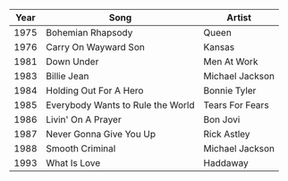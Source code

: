 |Year|Song|Artist|
|---|---|---|
1975 | Bohemian Rhapsody | Queen 
1976 | Carry On Wayward Son | Kansas
1981 | Down Under | Men At Work 
1983 | Billie Jean | Michael Jackson 
1984 | Holding Out For A Hero | Bonnie Tyler 
1985 | Everybody Wants to Rule the World | Tears For Fears 
1986 | Livin' On A Prayer | Bon Jovi 
1987 | Never Gonna Give You Up | Rick Astley 
1988 | Smooth Criminal | Michael Jackson 
1993 | What Is Love | Haddaway 
